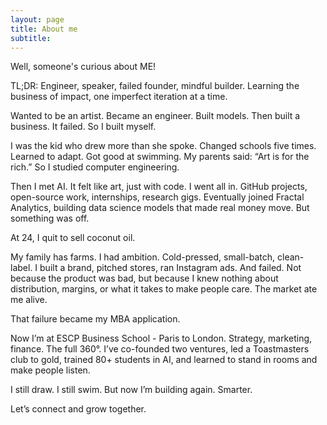 ```yaml
---
layout: page
title: About me
subtitle:
---
```

Well, someone's curious about ME!

TL;DR: Engineer, speaker, failed founder, mindful builder. Learning the business of impact, one imperfect iteration at a time.

Wanted to be an artist. Became an engineer. Built models. Then built a business. It failed. So I built myself.

I was the kid who drew more than she spoke. Changed schools five times. Learned to adapt. Got good at swimming. My parents said: “Art is for the rich.” So I studied computer engineering.

Then I met AI. It felt like art, just with code. I went all in. GitHub projects, open-source work, internships, research gigs. Eventually joined Fractal Analytics, building data science models that made real money move. But something was off.

At 24, I quit to sell coconut oil.

My family has farms. I had ambition. Cold-pressed, small-batch, clean-label. I built a brand, pitched stores, ran Instagram ads. And failed. Not because the product was bad, but because I knew nothing about distribution, margins, or what it takes to make people care. The market ate me alive.

That failure became my MBA application.

Now I’m at ESCP Business School - Paris to London. Strategy, marketing, finance. The full 360°. I’ve co-founded two ventures, led a Toastmasters club to gold, trained 80+ students in AI, and learned to stand in rooms and make people listen.

I still draw. I still swim. But now I’m building again. Smarter.

Let’s connect and grow together.

